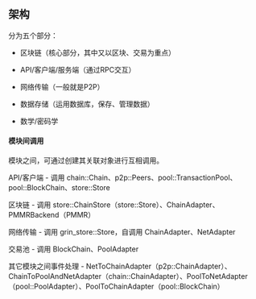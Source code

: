 ## 架构

分为五个部分：

* 区块链（核心部分，其中又以区块、交易为重点）

* API/客户端/服务端（通过RPC交互）

* 网络传输（一般就是P2P）

* 数据存储（运用数据库，保存、管理数据）

* 数学/密码学

#### 模块间调用

模块之间，可通过创建其关联对象进行互相调用。

API/客户端 - 调用 chain::Chain、p2p::Peers、pool::TransactionPool、pool::BlockChain、store::Store

区块链 - 调用 store::ChainStore（store::Store）、ChainAdapter、PMMRBackend（PMMR）

网络传输 - 调用 grin\_store::Store，自调用 ChainAdapter、NetAdapter

交易池 - 调用 BlockChain、PoolAdapter

其它模块之间事件处理 - NetToChainAdapter（p2p::ChainAdapter）、ChainToPoolAndNetAdapter（chain::ChainAdapter）、PoolToNetAdapter（pool::PoolAdapter）、PoolToChainAdapter（pool::BlockChain）

